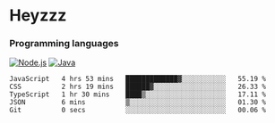 # Heyzzz  

### Programming languages  

[![Node.js](https://img.shields.io/badge/-Node.js-262626?style=for-the-badge)](https://nodejs.org)
[![Java](https://img.shields.io/badge/-Java-262626?style=for-the-badge)](https://java.com)

<!--START_SECTION:waka-->

```text
JavaScript   4 hrs 53 mins   █████████████▓░░░░░░░░░░░   55.19 %
CSS          2 hrs 19 mins   ██████▓░░░░░░░░░░░░░░░░░░   26.33 %
TypeScript   1 hr 30 mins    ████▒░░░░░░░░░░░░░░░░░░░░   17.11 %
JSON         6 mins          ▒░░░░░░░░░░░░░░░░░░░░░░░░   01.30 %
Git          0 secs          ░░░░░░░░░░░░░░░░░░░░░░░░░   00.06 %
```

<!--END_SECTION:waka-->
